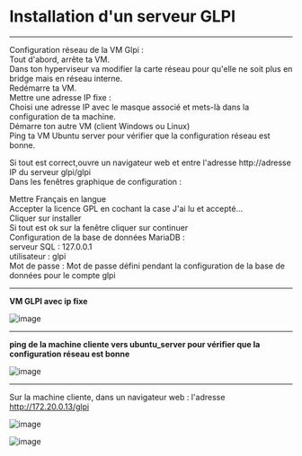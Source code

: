 # Installation d'un serveur GLPI

________

Configuration réseau de la VM Glpi :   
Tout d'abord, arrête ta VM.   
Dans ton hyperviseur va modifier la carte réseau pour qu'elle ne soit plus en bridge mais en réseau interne.   
Redémarre ta VM.  
Mettre une adresse IP fixe :  
Choisi une adresse IP avec le masque associé et mets-là dans la configuration de ta machine.  
Démarre ton autre VM (client Windows ou Linux)  
Ping ta VM Ubuntu server pour vérifier que la configuration réseau est bonne.  

Si tout est correct,ouvre un navigateur web et entre l'adresse http://adresse IP du serveur glpi/glpi  
Dans les fenêtres graphique de configuration :  

Mettre Français en langue  
Accepter la licence GPL en cochant la case J'ai lu et accepté...  
Cliquer sur installer  
Si tout est ok sur la fenêtre cliquer sur continuer  
Configuration de la base de données MariaDB :  
serveur SQL : 127.0.0.1  
utilisateur : glpi  
Mot de passe : Mot de passe défini pendant la configuration de la base de données pour le compte glpi  
__________

**VM GLPI avec ip fixe**  

![image](https://github.com/techerbeatrice/installation_serveur_glpi/assets/138071140/019df1bb-b3cb-4e27-a0eb-5d4eb01eb4cb)

_______

**ping de la machine cliente vers ubuntu_server pour vérifier que la configuration réseau est bonne**

![image](https://github.com/techerbeatrice/installation_serveur_glpi/assets/138071140/24d01893-6ed0-4739-ac43-69e917d87fee)

_________

Sur la machine cliente, dans un navigateur web : l'adresse http://172.20.0.13/glpi   

![image](https://github.com/techerbeatrice/installation_serveur_glpi/assets/138071140/8b368930-9027-4920-8cf3-52321cfc6e39)


![image](https://github.com/techerbeatrice/installation_serveur_glpi/assets/138071140/2cb43f24-caa1-48af-9e36-e6b497eaba26)



















